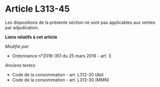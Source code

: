 # Article L313-45

Les dispositions de la présente section ne sont pas applicables aux ventes par adjudication.

**Liens relatifs à cet article**

_Modifié par_:

  - Ordonnance n°2016-351 du 25 mars 2016 - art. 3

_Anciens textes_:

  - Code de la consommation - art. L312-20 (Ab)
  - Code de la consommation - art. L313-30 (MMN)
